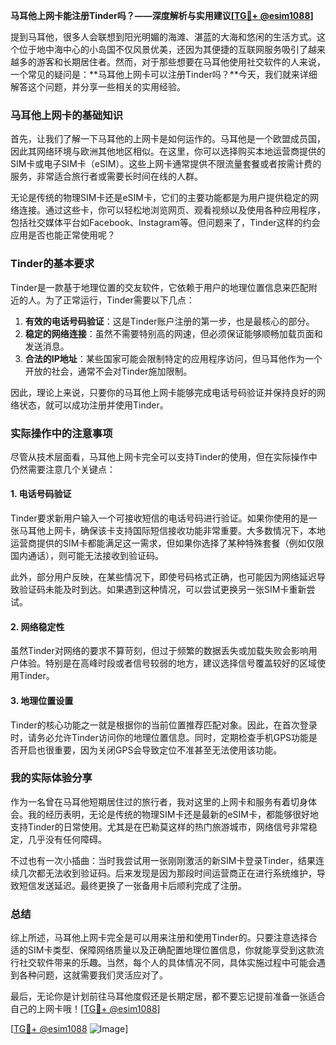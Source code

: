 **马耳他上网卡能注册Tinder吗？——深度解析与实用建议[[TG💪+ @esim1088](https://t.me/s/esim1088)]**

提到马耳他，很多人会联想到阳光明媚的海滩、湛蓝的大海和悠闲的生活方式。这个位于地中海中心的小岛国不仅风景优美，还因为其便捷的互联网服务吸引了越来越多的游客和长期居住者。然而，对于那些想要在马耳他使用社交软件的人来说，一个常见的疑问是：**马耳他上网卡可以注册Tinder吗？**今天，我们就来详细解答这个问题，并分享一些相关的实用经验。

### 马耳他上网卡的基础知识

首先，让我们了解一下马耳他的上网卡是如何运作的。马耳他是一个欧盟成员国，因此其网络环境与欧洲其他地区相似。在这里，你可以选择购买本地运营商提供的SIM卡或电子SIM卡（eSIM）。这些上网卡通常提供不限流量套餐或者按需计费的服务，非常适合旅行者或需要长时间在线的人群。

无论是传统的物理SIM卡还是eSIM卡，它们的主要功能都是为用户提供稳定的网络连接。通过这些卡，你可以轻松地浏览网页、观看视频以及使用各种应用程序，包括社交媒体平台如Facebook、Instagram等。但问题来了，Tinder这样的约会应用是否也能正常使用呢？

### Tinder的基本要求

Tinder是一款基于地理位置的交友软件，它依赖于用户的地理位置信息来匹配附近的人。为了正常运行，Tinder需要以下几点：

1. **有效的电话号码验证**：这是Tinder账户注册的第一步，也是最核心的部分。
2. **稳定的网络连接**：虽然不需要特别高的网速，但必须保证能够顺畅加载页面和发送消息。
3. **合法的IP地址**：某些国家可能会限制特定的应用程序访问，但马耳他作为一个开放的社会，通常不会对Tinder施加限制。

因此，理论上来说，只要你的马耳他上网卡能够完成电话号码验证并保持良好的网络状态，就可以成功注册并使用Tinder。

### 实际操作中的注意事项

尽管从技术层面看，马耳他上网卡完全可以支持Tinder的使用，但在实际操作中仍然需要注意几个关键点：

#### 1. 电话号码验证
Tinder要求新用户输入一个可接收短信的电话号码进行验证。如果你使用的是一张马耳他上网卡，确保该卡支持国际短信接收功能非常重要。大多数情况下，本地运营商提供的SIM卡都能满足这一需求，但如果你选择了某种特殊套餐（例如仅限国内通话），则可能无法接收到验证码。

此外，部分用户反映，在某些情况下，即使号码格式正确，也可能因为网络延迟导致验证码未能及时到达。如果遇到这种情况，可以尝试更换另一张SIM卡重新尝试。

#### 2. 网络稳定性
虽然Tinder对网络的要求不算苛刻，但过于频繁的数据丢失或加载失败会影响用户体验。特别是在高峰时段或者信号较弱的地方，建议选择信号覆盖较好的区域使用Tinder。

#### 3. 地理位置设置
Tinder的核心功能之一就是根据你的当前位置推荐匹配对象。因此，在首次登录时，请务必允许Tinder访问你的地理位置信息。同时，定期检查手机GPS功能是否开启也很重要，因为关闭GPS会导致定位不准甚至无法使用该功能。

### 我的实际体验分享

作为一名曾在马耳他短期居住过的旅行者，我对这里的上网卡和服务有着切身体会。我的经历表明，无论是传统的物理SIM卡还是最新的eSIM卡，都能够很好地支持Tinder的日常使用。尤其是在巴勒莫这样的热门旅游城市，网络信号非常稳定，几乎没有任何障碍。

不过也有一次小插曲：当时我尝试用一张刚刚激活的新SIM卡登录Tinder，结果连续几次都无法收到验证码。后来发现是因为那段时间运营商正在进行系统维护，导致短信发送延迟。最终更换了一张备用卡后顺利完成了注册。

### 总结

综上所述，马耳他上网卡完全是可以用来注册和使用Tinder的。只要注意选择合适的SIM卡类型、保障网络质量以及正确配置地理位置信息，你就能享受到这款流行社交软件带来的乐趣。当然，每个人的具体情况不同，具体实施过程中可能会遇到各种问题，这就需要我们灵活应对了。

最后，无论你是计划前往马耳他度假还是长期定居，都不要忘记提前准备一张适合自己的上网卡哦！[[TG💪+ @esim1088](https://t.me/s/esim1088)]

[[TG💪+ @esim1088](https://t.me/s/esim1088) ![Image](https://i.postimg.cc/4NQfJmqS/Snipaste-2025-05-13-00-14-12.png)]